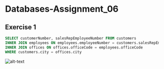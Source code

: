 # Databases-Assignment_06
## Exercise 1
```sql
SELECT customerNumber, salesRepEmployeeNumber FROM customers 
INNER JOIN employees ON employees.employeeNumber = customers.salesRepEmployeeNumber
INNER JOIN offices ON offices.officeCode = employees.officeCode
WHERE customers.city = offices.city
```
![alt-text](https://github.com/mathiasjepsen/Databases-Assignment_6/blob/master/Exercise_1_Execution_Plan.png "Exercise 1 Execution Plan")
